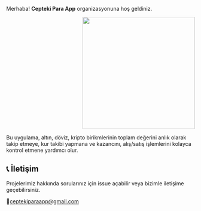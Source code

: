 Merhaba! **Cepteki Para App** organizasyonuna hoş geldiniz.

<p align="right">
  <img src="https://github.com/user-attachments/assets/63a4063f-af51-4714-b39e-b5a488d0f450" width="300"/>
</p>

Bu uygulama, altın, döviz, kripto birikmlerinin toplam değerini anlık olarak takip etmeye, kur takibi yapmana ve kazancını, alış/satış işlemlerini kolayca kontrol etmene yardımcı olur.


## 📞 İletişim 

Projelerimiz hakkında sorularınız için issue açabilir veya bizimle iletişime geçebilirsiniz.

📩ceptekiparaapp@gmail.com
